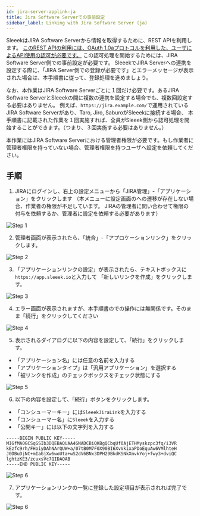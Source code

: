 ```yaml
---
id: jira-server-applink-ja
title: Jira Software Serverでの事前設定
sidebar_label: Linking with Jira Software Server (ja)
---
```


SleeekはJIRA Software Serverから情報を取得するために、REST APIを利用します。
[このREST APIの利用には、OAuth 1.0aプロトコルを利用した、ユーザによるAPI使用の認可が必要です。](https://developer.atlassian.com/server/jira/platform/oauth/)
この認可処理を開始するためには、JIRA Software Server側での事前設定が必要です。
SleeekでJIRA Serverへの連携を設定する際に、「JIRA Server側での登録が必要です」とエラーメッセージが表示された場合は、本手順書に従って、登録処理を進めましょう。

なお、本作業はJIRA Software Serverごとに１回だけ必要です。あるJIRA Software ServerとSleeekの間に複数の連携を設定する場合でも、複数回設定する必要はありません。
例えば、`https://jira.example.com/`で運用されているJIRA Software Serverがあり、Taro, Jiro, SaburoがSleeekに接続する場合、
本手順書に記載された作業を１回実施すれば、全員がSleeek側から認可処理を開始することができます。（つまり、３回実施する必要はありません。）

本作業にはJIRA Software Serverにおける管理者権限が必要です。もし作業者に管理者権限を持っていない場合、管理者権限を持つユーザへ設定を依頼してください。


## 手順

1. JIRAにログインし、右上の設定メニューから「JIRA管理」-「アプリケーション」をクリックします
（本メニューに設定画面のへの遷移が存在しない場合、作業者の権限が不足しています。
JIRAの管理者に問い合わせて権限の付与を依頼するか、管理者に設定を依頼する必要があります）

![Step 1](../../img/docs/integration/jira-server-applink-ja/step1.png)


2. 管理者画面が表示されたら、「統合」-「アプロケーションリンク」をクリックします。

![Step 2](../../img/docs/integration/jira-server-applink-ja/step2.png)


3. 「アプリケーションリンクの設定」が表示されたら、テキストボックスに`https://app.sleeek.io`と入力して
「新しいリンクを作成」をクリックします。

![Step 3](../../img/docs/integration/jira-server-applink-ja/step3.png)


4. エラー画面が表示されますが、本手順書のでの操作には無関係です。そのまま「続行」をクリックしてください

![Step 4](../../img/docs/integration/jira-server-applink-ja/step4.png)


5. 表示されるダイアログに以下の内容を設定して、「続行」をクリックします。

* 「アプリケーション名」には任意の名前を入力する
* 「アプリケーションタイプ」は「汎用アプリケーション」を選択する
* 「被リンクを作成」のチェックボックスをチェック状態にする

![Step 5](../../img/docs/integration/jira-server-applink-ja/step5.png)


6. 以下の内容を設定して、「続行」ボタンをクリックします。
* 「コンシューマーキー」には`SleeekJiraLink`を入力する
* 「コンシューマー名」に`Sleeek`を入力する
* 「公開キー」には以下の文字列を入力する
```text
-----BEGIN PUBLIC KEY-----
MIGfMA0GCSqGSIb3DQEBAQUAA4GNADCBiQKBgQCbqUf0AjETHMyskzpc3fq/i3VR
kEzfc9rh/FHoiyDAhNArQUW+a/07tB0M7F0X90BI6XvVkixaPDoEquAw6VMlhteH
J0DBuDjNC+mIaGjXw6woUta+wS2dV6BNx3DPH29BkdKSNkXmvkYoj+fwy3+dviQC
lghtzKE3/zcuxsVc7QIDAQAB
-----END PUBLIC KEY-----
```

![Step 6](../../img/docs/integration/jira-server-applink-ja/step6.png)


7. アプリケーションリンクの一覧に登録した設定項目が表示されれば完了です。

![Step 6](../../img/docs/integration/jira-server-applink-ja/step7.png)
